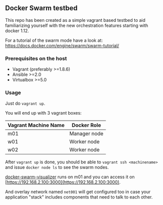 ## Docker Swarm testbed

This repo has been created as a simple vagrant based testbed to aid familiarizing yourself with the new orchestration features starting with docker 1.12.

For a tutorial of the swarm mode have a look at: https://docs.docker.com/engine/swarm/swarm-tutorial/

### Prerequisites **on the host**

- Vagrant (preferably >=1.8.6)
- Ansible >=2.0
- Virtualbox >=5.0

### Usage

Just do `vagrant up`.

You will end up with 3 vagrant boxes:

| Vagrant Machine Name | Docker Role |
| ----- | ---- |
| m01 | Manager node |
| w01 | Worker node |
| w02 | Worker node |

After `vagrant up` is done, you should be able to `vagrant ssh <machinename>` and issue `docker node ls` to see the swarm nodes.

[docker-swarm-visualizer](https://github.com/DovAmir/docker-swarm-visualizer) runs on m01 and you can access it on [https://192.168.2.100:3000](https://192.168.2.100:3000).

And overlay network named `net001` will get configured too in case your application "stack" includes components that need to talk to each other.
